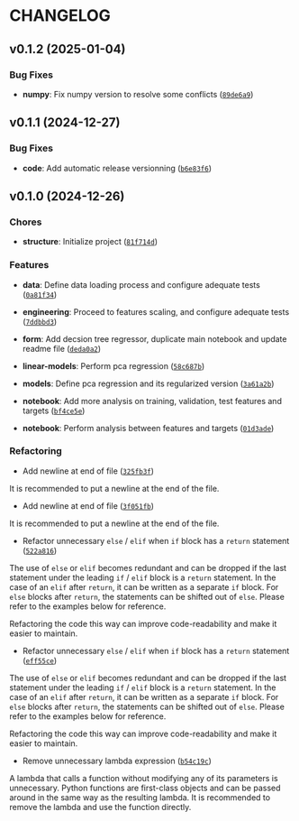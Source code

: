 # CHANGELOG


## v0.1.2 (2025-01-04)

### Bug Fixes

- **numpy**: Fix numpy version to resolve some conflicts
  ([`89de6a9`](https://github.com/pfacouetey/energy_efficiency_predictor/commit/89de6a943d3eaf75416d048613cb02a0dc4beb3c))


## v0.1.1 (2024-12-27)

### Bug Fixes

- **code**: Add automatic release versionning
  ([`b6e83f6`](https://github.com/pfacouetey/energy_efficiency_predictor/commit/b6e83f6d4bd40889626e188d1b9e043207fa9acd))


## v0.1.0 (2024-12-26)

### Chores

- **structure**: Initialize project
  ([`81f714d`](https://github.com/pfacouetey/energy_efficiency_predictor/commit/81f714d9f98b0c52815e2e8ec7679f84927f94de))

### Features

- **data**: Define data loading process and configure adequate tests
  ([`0a81f34`](https://github.com/pfacouetey/energy_efficiency_predictor/commit/0a81f346cf1e09ef99554556107feb801e5ff11f))

- **engineering**: Proceed to features scaling, and configure adequate tests
  ([`7ddbbd3`](https://github.com/pfacouetey/energy_efficiency_predictor/commit/7ddbbd3da7668b3c8d0bbd6a7bb6f5c8360b6533))

- **form**: Add decsion tree regressor, duplicate main notebook and update readme file
  ([`deda0a2`](https://github.com/pfacouetey/energy_efficiency_predictor/commit/deda0a2a8573cc004a3bcaa28b50f9c16d7d0d2a))

- **linear-models**: Perform pca regression
  ([`58c687b`](https://github.com/pfacouetey/energy_efficiency_predictor/commit/58c687bba8ef1a3949b4261d3fbb24abc427a690))

- **models**: Define pca regression and its regularized version
  ([`3a61a2b`](https://github.com/pfacouetey/energy_efficiency_predictor/commit/3a61a2b122c67983bab4f9d8e00dc91ae601b80d))

- **notebook**: Add more analysis on training, validation, test features and targets
  ([`bf4ce5e`](https://github.com/pfacouetey/energy_efficiency_predictor/commit/bf4ce5eee327bf24a02bb454f12293aa22d8a364))

- **notebook**: Perform analysis between features and targets
  ([`01d3ade`](https://github.com/pfacouetey/energy_efficiency_predictor/commit/01d3aded3443c3826035651709163621dfec8f44))

### Refactoring

- Add newline at end of file
  ([`325fb3f`](https://github.com/pfacouetey/energy_efficiency_predictor/commit/325fb3fb37752fc59fb2cd921f65e15d437d1303))

It is recommended to put a newline at the end of the file.

- Add newline at end of file
  ([`3f051fb`](https://github.com/pfacouetey/energy_efficiency_predictor/commit/3f051fb51513f62a5697921f918179c92043cc1e))

It is recommended to put a newline at the end of the file.

- Refactor unnecessary `else` / `elif` when `if` block has a `return` statement
  ([`522a816`](https://github.com/pfacouetey/energy_efficiency_predictor/commit/522a816c637bbe7d4775ff5ec76188b0b7cc1719))

The use of `else` or `elif` becomes redundant and can be dropped if the last statement under the
  leading `if` / `elif` block is a `return` statement. In the case of an `elif` after `return`, it
  can be written as a separate `if` block. For `else` blocks after `return`, the statements can be
  shifted out of `else`. Please refer to the examples below for reference.

Refactoring the code this way can improve code-readability and make it easier to maintain.

- Refactor unnecessary `else` / `elif` when `if` block has a `return` statement
  ([`eff55ce`](https://github.com/pfacouetey/energy_efficiency_predictor/commit/eff55ce6de8d062083901b07adb984cea91b11f2))

The use of `else` or `elif` becomes redundant and can be dropped if the last statement under the
  leading `if` / `elif` block is a `return` statement. In the case of an `elif` after `return`, it
  can be written as a separate `if` block. For `else` blocks after `return`, the statements can be
  shifted out of `else`. Please refer to the examples below for reference.

Refactoring the code this way can improve code-readability and make it easier to maintain.

- Remove unnecessary lambda expression
  ([`b54c19c`](https://github.com/pfacouetey/energy_efficiency_predictor/commit/b54c19cfb43bda5b6f35c5d087b5049e0f139308))

A lambda that calls a function without modifying any of its parameters is unnecessary. Python
  functions are first-class objects and can be passed around in the same way as the resulting
  lambda. It is recommended to remove the lambda and use the function directly.
